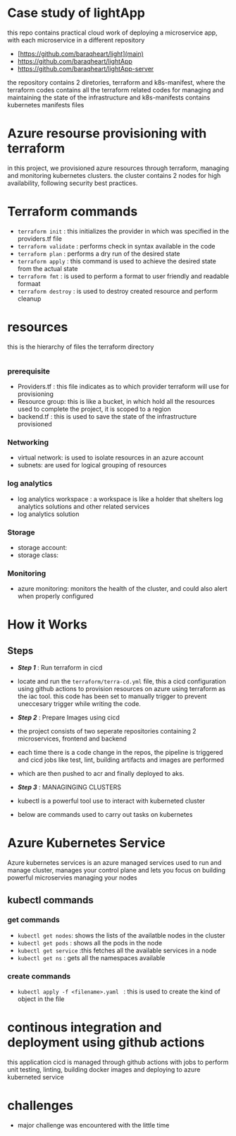 # Case study of lightApp

this repo contains practical cloud work of deploying a microservice app, with each microservice in a different repository

- [https://github.com/baraqheart/light](main)
- https://github.com/baraqheart/lightApp
- https://github.com/baraqheart/lightApp-server

the repository contains 2 diretories, terraform and k8s-manifest, where the terraform codes contains all the terraform 
related codes for managing and maintaining the state of the infrastructure and k8s-manifests contains kubernetes
manifests files

# Azure resourse provisioning with terraform
in this project, we provisioned azure resources through terraform, managing and monitoring kubernetes clusters.
the cluster contains 2 nodes for high availability, following security best practices.


# Terraform commands
- `terraform init` : this initializes the provider in which was specified in the providers.tf file
- `terraform validate` : performs check in syntax available in the code
- `terraform plan` : performs a dry run of the desired state
- `terraform apply` : this command is used to achieve the desired state from the actual state
- `terraform fmt` : is used to perform a format to user friendly and readable formaat
- `terraform destroy` : is used to destroy created resource and perform cleanup

# resources
this is the hierarchy of files the terraform directory

![]()

### prerequisite
- Providers.tf : this file indicates as to which provider terraform will use for provisioning
- Resource group: this is like a bucket, in which hold all the resources used to complete the project,
  it is scoped to a region
- backend.tf : this is used to save the state of the infrastructure provisioned

### Networking

- virtual network: is used to isolate resources in an azure account
- subnets: are used for logical grouping of resources

### log analytics
- log analytics workspace : a workspace is like a holder that shelters log analytics solutions and other related services
- log analytics solution

### Storage 
- storage account:
- storage class:

### Monitoring
- azure monitoring: monitors the health of the cluster, and could also alert when properly configured

# How it Works
## Steps

- ***Step 1*** : Run terraform in cicd
- locate and run the `terraform/terra-cd.yml` file, this a cicd configuration using
  github actions to provision resources on azure using terraform as the iac tool.
  this code has been set to manually trigger to prevent uneccesary trigger while writing the code.
  
- ***Step 2*** : Prepare Images using cicd
- the project consists of two seperate repositories containing 2 microservices, frontend and backend
- each time there is a code change in the repos, the pipeline is triggered and cicd jobs like test, lint,
  building artifacts and images are performed
- which are then pushed to acr and finally deployed to aks.

- ***Step 3*** : MANAGINGING CLUSTERS
- kubectl is a powerful tool use to interact with kuberneted cluster
- below are commands used to carry out tasks on kubernetes 

# Azure Kubernetes Service
Azure kubernetes services is an azure managed services used to run and manage cluster, 
manages your control plane and lets you focus on building powerful microservies managing your nodes

## kubectl commands
### get commands
- `kubectl get nodes`: shows the lists of the availatble nodes in the cluster
- `kubectl get pods` : shows all the pods in the node
- `kubectl get service` :this fetches all the available services in a node
- `kubectl get ns` : gets all the namespaces available

### create commands
- `kubectl apply -f <filename>.yaml ` : this is used to create the kind of object in the file

# continous integration and deployment using github actions
this application cicd is managed through github actions with jobs to perform unit testing,
linting, building docker images and deploying to azure kuberneted service

# challenges
- major challenge was encountered with the little time

